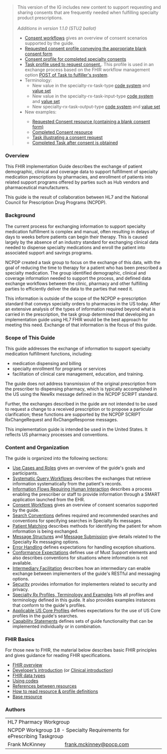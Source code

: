 <blockquote class="note-to-balloters">
<p>
This version of the IG includes new content to support requesting and sharing consents that are frequently needed when fulfilling specialty product prescriptions. 
<br/><br/>
<i>Additions in version 1.1.0 (STU2 ballot)</i><br/>
<ul>
<li><a href="consent-workflow.html">Consent workflows</a> gives an overview of consent scenarios supported by the guide.</li>
<li><a href="StructureDefinition-specialty-rx-consent-requested.html">Requested consent profile conveying the appropriate blank consent form</a></li>
<li><a href="StructureDefinition-specialty-rx-consent.html">Consent profile for completed specialty consents</a></li>
<li><a href="StructureDefinition-specialty-rx-task-consent-request.html">Task profile used to request consent.</a>. This profile is used in an exchange process based on the FHIR workflow management option <a href="https://www.hl7.org/fhir/workflow-management.html#optiong">POST of Task to fulfiller&#39;s system</a>.</li>
<li>Terminology:
<ul>
<li>New value in the specialty-rx-task-type <a href="CodeSystem-specialty-rx-task-type.html">code system</a> and <a href="ValueSet-specialty-rx-task-type.html">value set</a></li>
<li>New value in the specialty-rx-task-input-type <a href="CodeSystem-specialty-rx-task-input-type.html">code system</a> and <a href="ValueSet-specialty-rx-task-input-type.html">value set</a></li>
<li>New specialty-rx-task-output-type <a href="CodeSystem-specialty-rx-task-output-type.html">code system</a> and <a href="ValueSet-specialty-rx-task-output-type.html">value set</a></li>
</ul>
</li>
<li>New examples: </li>
<ul>
<li><a href="Consent-specialty-rx-consent-requested-1.html">Requested Consent resource (containing a blank consent form)</a></li>
<li><a href="Consent-specialty-rx-consent-1.html">Completed Consent resource</a></li>
<li><a href="Task-specialty-rx-task-consent-request-1.html">Task illustrating a consent request</a></li>
<li><a href="Task-specialty-rx-task-consent-request-2-completed.html">Completed Task after consent is obtained</a></li>
</ul>
</ul>
</p>
</blockquote>

<p></p>
<p></p>

### Overview
This FHIR implementation Guide describes the exchange of patient demographic, clinical and coverage data to support fulfillment of specialty medication prescriptions by pharmacies, and enrollment of patients into related support programs offered by parties such as Hub vendors and pharmaceutical manufacturers.

This guide is the result of collaboration between HL7 and the National Council for Prescription Drug Programs (NCPDP).

### Background

The current process for exchanging information to support specialty medication fulfillment is complex and manual, often resulting in delays of days to weeks before patients can begin their therapy. This is caused largely by the absence of an industry standard for exchanging clinical data needed to dispense specialty medications and enroll the patient into associated support and savings programs.

NCPDP created a task group to focus on the exchange of this data, with the goal of reducing the time to therapy for a patient who has been prescribed a specialty medication. The group identified demographic, clinical and coverage information needed to support the process, and defined data exchange workflows between the clinic, pharmacy and other fulfilling parties to efficiently deliver the data to the parties that need it.

This information is outside of the scope of the NCPDP e-prescription standard that conveys specialty orders to pharmacies in the US today. After an extensive analysis of the types of information required beyond what is carried in the prescription, the task group determined that developing an implementation guide using HL7 FHIR would be the best approach for meeting this need. Exchange of that information is the focus of this guide. 

### Scope of This Guide

This guide addresses the exchange of information to support specialty medication fulfillment functions, including:

- medication dispensing and billing
- specialty enrollment for programs or services
- facilitation of clinical care management, education, and training.

The guide does not address transmission of the original prescription from the prescriber to dispensing pharmacy, which is typically accomplished in the US using the NewRx message defined in the NCPDP SCRIPT standard. 

Further, the exchanges described in the guide are not intended to be used to request a change to a received prescription or to propose a particular clarification; these functions are supported by the NCPDP SCRIPT RxChangeRequest and RxChangeResponse messages.

This implementation guide is intended be used in the United States. It reflects US pharmacy processes and conventions.

### Content and Organization

The guide is organized into the following sections:

- [Use Cases and Roles](roles.html) gives an overview of the guide's goals and participants.
- [Systematic Query Workflows](systematic-queries.html) describes the exchanges that retrieve information systematically from the patient's records.
- [Information Flows Requiring Human Interaction](human-interaction.html) describes a process enabling the prescriber or staff to provide information through a SMART application launched from the EHR.
- [Consent Workflows](consent-workflow.html) gives an overview of consent scenarios supported by the guide.
- [Search Conventions](searches.html) defines required and recommended searches and conventions for specifying searches in Specialty Rx messages.
- [Patient Matching](patient-matching.html) describes methods for identifying the patient for whom information is being exchanged.
- [Message Structures](message-structure.html) and [Message Submission](message-submission.html) give details related to the Specialty Rx messaging options.
- [Error Handling](error-handling.html) defines expectations for handling exception situations.
- [Conformance Expectations](missing-data.html) defines use of Must Support elements and also describes conventions for situations where information is not available.
- [Intermediary Facilitation](intermediary.html) describes how an intermediary can enable exchange between implementers of the guide's RESTful and messaging options.
- [Security](security.html) provides information for implementers related to security and privacy.
- [Specialty Rx Profiles, Terminology and Examples](artifacts.html) lists all profiles and terminology defined in this guide. It also provides examples instances that conform to the guide's profiles.
- [Applicable US Core Profiles](us-core-profiles.html) defines expectations for the use of US Core profiles in the guide's searches.
- [Capability Statements](capability-statements.html) defines sets of guide functionality that can be implemented individually or in combination.

### FHIR Basics 

For those new to FHIR, the material below describes basic FHIR principles and gives guidance for reading FHIR specifications.

- [FHIR overview](http://hl7.org/fhir/R4/overview.html)
- [Developer’s introduction](http://hl7.org/fhir/R4/overview-dev.html) (or [Clinical introduction](http://hl7.org/fhir/R4/overview-clinical.html))
- [FHIR data types](http://hl7.org/fhir/R4/datatypes.html)
- [Using codes](http://hl7.org/fhir/R4/terminologies.html)
- [References between resources](http://hl7.org/fhir/R4/references.html)
- [How to read resource & profile definitions](http://hl7.org/fhir/R4/formats.html)
- [Base resource](http://hl7.org/fhir/R4/resource.html)

### Authors

<table class="grid">
    <tbody>
	  <tr>
		<td colspan="2">HL7 Pharmacy Workgroup</td>
  	  </tr>
	  <tr>
		<td colspan="2">NCPDP Workgroup 18 - Specialty Requirements for ePrescribing Taskgroup</td>
  	  </tr>
	  <tr>
		<td>Frank McKinney</td>
		<td><a href="mailto:frank.mckinney@pocp.com">frank.mckinney@pocp.com</a></td>
	  </tr>
	</tbody>
  </table>



